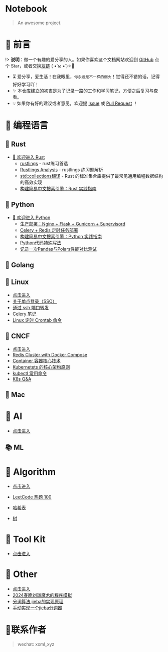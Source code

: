 # Notebook

> An awesome project.

# 🎨 前言

!> <b>说明</b>：做一个有趣的爱分享的人。如果你喜欢这个文档网站欢迎到 [GitHub](https://github.com/etmorefish/Notebook) 点个 Star，或者交换[友链](#) ( •̀ ω •́ )✧🔑

- ⏳ 爱分享，爱生活！在我眼里，`你永远是不一样的烟火`！觉得还不错的话，记得好好学习吖！
- ✨ 本仓库建立的初衷是为了记录一路的工作和学习笔记，方便之后复习与查看。
- 💡 如果你有好的建议或者意见，欢迎提 [Issue](https://github.com/etmorefish/Notebook/issues) 或 [Pull Request](https://github.com/etmorefish/Notebook/pulls) ！

# 🍵 编程语言

## 🦀 Rust

- [👒 欢迎进入 Rust](/Rust/) 
  - [rustlings](/Rust/rustlings.md) - rust练习首选
  - [Rustlings Analysis](/Rust/rustlings_analysis.md) - rustlings 练习题解析
  - [std::collections翻译](/Rust/Collections_translate.md) -  Rust 的标准集合库提供了最常见通用编程数据结构的高效实现
  - [构建简易中文搜索引擎：Rust 实践指南](https://github.com/etmorefish/rust_projects/blob/main/chinese_search_engine/README.md#%E6%9E%84%E5%BB%BA%E7%AE%80%E6%98%93%E4%B8%AD%E6%96%87%E6%90%9C%E7%B4%A2%E5%BC%95%E6%93%8Erust-%E5%AE%9E%E8%B7%B5%E6%8C%87%E5%8D%97)
## 🐍 Python

- [👒 欢迎进入 Python](/Python/) 
  - [生产部署：Nginx + Flask + Gunicorn + Supervisord](/Python/deploy/flask_deploy.md)
  - [Celery + Redis 定时任务部署](/Python/deploy/celery_deploy.md)
  - [构建简易中文搜索引擎：Python 实践指南](/Python/Chinese_search_engine.md)
  - [Python代码特殊写法](/Python/Python_code_skill.md)
  - [记录一次Pandas与Polars性能对比测试](/Python/pandas_vs_ploras.md)

## 🐹 Golang

## 🐧 Linux
- [点击进入](/Linux/)
- [关于单点登录（SSO）](/Linux/SSO.md)
- [通过 ssh 端口转发](/Linux/Port_Forward.md)
- [Celery 笔记](/Linux/Celery.md)
- [Linux 定时 Crontab 命令](/Linux/Crontab.md)

## 🐳 CNCF
- [点击进入](/CNCF/)
- [Redis Cluster with Docker Compose](/CNCF/Redis_Cluster_with_Docker_Compose.md)
- [Container 容器核心技术](/CNCF/Container.md)
- [Kubernetets 的核心架构原则](/CNCF/K8s_base.md)
- [kubectl 常用命令 ](/CNCF/Kubectl_Command.md)
- [K8s Q&A](/CNCF/K8s_Q&A.md)

## 🍎 Mac

# 🤖 AI

- [点击进入](/AI/)

## 📚 ML

# 🧮 Algorithm

- [点击进入](/Algorithm/)

- [LeetCode 热题 100](/Algorithm/Top_100_liked.md)

- [哈希表](/Algorithm/Hash_table.md)

- [树](/Algorithm/Tree.md)



# 🧰 Tool Kit

- [点击进入](/Toolkit/)

# 🐳 Other

- [点击进入](/Other/)
- [2024春晚刘谦魔术的程序模拟](/Other/Magic_Josephus.md)
- [分词算法 jieba的实现原理](/Other/Jieba.md)
- [手动实现一个jieba分词器](/Other/Jieba_code.md)

# 📱联系作者
> wechat: xxml_xyz